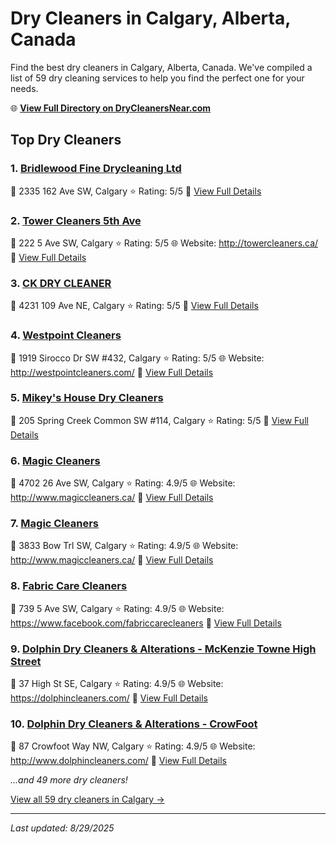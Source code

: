 # Dry Cleaners in Calgary, Alberta, Canada

Find the best dry cleaners in Calgary, Alberta, Canada. We've compiled a list of 59 dry cleaning services to help you find the perfect one for your needs.

🌐 **[View Full Directory on DryCleanersNear.com](https://drycleanersnear.com/city/Canada/Alberta/Calgary)**

## Top Dry Cleaners

### 1. [Bridlewood Fine Drycleaning Ltd](https://drycleanersnear.com/dryCleaner/689fe64a5a03fec26e1899e8/bridlewood-fine-drycleaning-ltd)
📍 2335 162 Ave SW, Calgary
⭐ Rating: 5/5
🔗 [View Full Details](https://drycleanersnear.com/dryCleaner/689fe64a5a03fec26e1899e8/bridlewood-fine-drycleaning-ltd)

### 2. [Tower Cleaners 5th Ave](https://drycleanersnear.com/dryCleaner/689fe6635a03fec26e189a9d/tower-cleaners-5th-ave)
📍 222 5 Ave SW, Calgary
⭐ Rating: 5/5
🌐 Website: http://towercleaners.ca/
🔗 [View Full Details](https://drycleanersnear.com/dryCleaner/689fe6635a03fec26e189a9d/tower-cleaners-5th-ave)

### 3. [CK DRY CLEANER](https://drycleanersnear.com/dryCleaner/689fe68e5a03fec26e189bf6/ck-dry-cleaner)
📍 4231 109 Ave NE, Calgary
⭐ Rating: 5/5
🔗 [View Full Details](https://drycleanersnear.com/dryCleaner/689fe68e5a03fec26e189bf6/ck-dry-cleaner)

### 4. [Westpoint Cleaners](https://drycleanersnear.com/dryCleaner/689fe6a85a03fec26e189ce4/westpoint-cleaners)
📍 1919 Sirocco Dr SW #432, Calgary
⭐ Rating: 5/5
🌐 Website: http://westpointcleaners.com/
🔗 [View Full Details](https://drycleanersnear.com/dryCleaner/689fe6a85a03fec26e189ce4/westpoint-cleaners)

### 5. [Mikey's House Dry Cleaners](https://drycleanersnear.com/dryCleaner/689fe6dd5a03fec26e189e8d/mikey-s-house-dry-cleaners)
📍 205 Spring Creek Common SW #114, Calgary
⭐ Rating: 5/5
🔗 [View Full Details](https://drycleanersnear.com/dryCleaner/689fe6dd5a03fec26e189e8d/mikey-s-house-dry-cleaners)

### 6. [Magic Cleaners](https://drycleanersnear.com/dryCleaner/689fe62f5a03fec26e189799/magic-cleaners)
📍 4702 26 Ave SW, Calgary
⭐ Rating: 4.9/5
🌐 Website: http://www.magiccleaners.ca/
🔗 [View Full Details](https://drycleanersnear.com/dryCleaner/689fe62f5a03fec26e189799/magic-cleaners)

### 7. [Magic Cleaners](https://drycleanersnear.com/dryCleaner/689fe6305a03fec26e1897b7/magic-cleaners)
📍 3833 Bow Trl SW, Calgary
⭐ Rating: 4.9/5
🌐 Website: http://www.magiccleaners.ca/
🔗 [View Full Details](https://drycleanersnear.com/dryCleaner/689fe6305a03fec26e1897b7/magic-cleaners)

### 8. [Fabric Care Cleaners](https://drycleanersnear.com/dryCleaner/689fe6345a03fec26e189835/fabric-care-cleaners)
📍 739 5 Ave SW, Calgary
⭐ Rating: 4.9/5
🌐 Website: https://www.facebook.com/fabriccarecleaners
🔗 [View Full Details](https://drycleanersnear.com/dryCleaner/689fe6345a03fec26e189835/fabric-care-cleaners)

### 9. [Dolphin Dry Cleaners & Alterations - McKenzie Towne High Street](https://drycleanersnear.com/dryCleaner/689fe6355a03fec26e189853/dolphin-dry-cleaners-alterations-mckenzie-towne-high-street)
📍 37 High St SE, Calgary
⭐ Rating: 4.9/5
🌐 Website: https://dolphincleaners.com/
🔗 [View Full Details](https://drycleanersnear.com/dryCleaner/689fe6355a03fec26e189853/dolphin-dry-cleaners-alterations-mckenzie-towne-high-street)

### 10. [Dolphin Dry Cleaners & Alterations - CrowFoot](https://drycleanersnear.com/dryCleaner/689fe6355a03fec26e189871/dolphin-dry-cleaners-alterations-crowfoot)
📍 87 Crowfoot Way NW, Calgary
⭐ Rating: 4.9/5
🌐 Website: http://www.dolphincleaners.com/
🔗 [View Full Details](https://drycleanersnear.com/dryCleaner/689fe6355a03fec26e189871/dolphin-dry-cleaners-alterations-crowfoot)


*...and 49 more dry cleaners!*

[View all 59 dry cleaners in Calgary →](https://drycleanersnear.com/city/Canada/Alberta/Calgary)

---

*Last updated: 8/29/2025*
